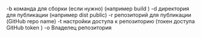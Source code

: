 -b команда для сборки (если нужно) (например build )
-d директория для публикации (например dist public)
-r репозиторий для публикации (GitHub repo name)
-t настройки доступа к репозиторию (токен доступа GitHub token )
-o Владелец репозитория
